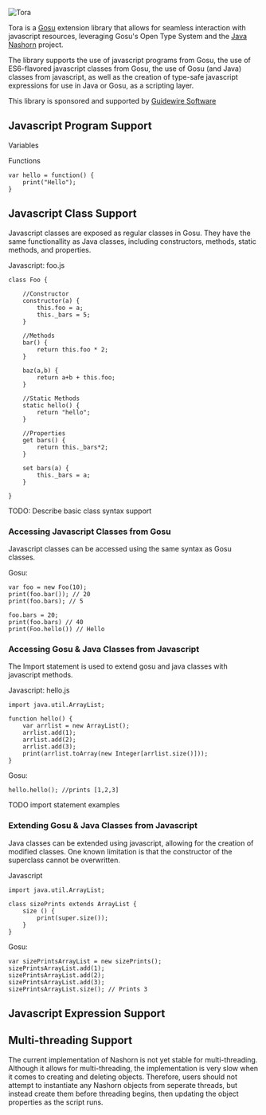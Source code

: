 

![Tora](http://i.imgur.com/ndYNdk4.jpg)

Tora is a [Gosu](http://gosu-lang.github.io/) extension library that allows for seamless interaction with javascript resources, leveraging Gosu's Open Type System and the [Java Nashorn](http://openjdk.java.net/projects/nashorn/) project.

The library supports the use of javascript programs from Gosu, the use of ES6-flavored javascript classes from Gosu, the use of Gosu (and Java) classes from javascript, as well as the creation of type-safe javascript expressions for use in Java or Gosu, as a scripting layer.

This library is sponsored and supported by [Guidewire Software](http://www.guidewire.com)
## Javascript Program Support

Variables

Functions

    var hello = function() {
        print("Hello");
    }


## Javascript Class Support

Javascript classes are exposed as regular classes in Gosu. They have the same functionallity as Java classes,
including constructors, methods, static methods, and properties.

Javascript: foo.js

    class Foo {

        //Constructor
        constructor(a) {
            this.foo = a;
            this._bars = 5;
        }

        //Methods
        bar() {
            return this.foo * 2;
        }

        baz(a,b) {
            return a+b + this.foo;
        }

        //Static Methods
        static hello() {
            return "hello";
        }

        //Properties
        get bars() {
            return this._bars*2;
        }

        set bars(a) {
            this._bars = a;
        }

    }




TODO: Describe basic class syntax support

### Accessing Javascript Classes from Gosu

Javascript classes can be accessed using the same syntax as Gosu classes.

Gosu:

    var foo = new Foo(10);
    print(foo.bar()); // 20
    print(foo.bars); // 5

    foo.bars = 20;
    print(foo.bars) // 40
    print(Foo.hello()) // Hello



### Accessing Gosu & Java Classes from Javascript

The Import statement is used to extend gosu and java classes with javascript methods.

Javascript: hello.js


    import java.util.ArrayList;

    function hello() {
        var arrlist = new ArrayList();
        arrlist.add(1);
        arrlist.add(2);
        arrlist.add(3);
        print(arrlist.toArray(new Integer[arrlist.size()]));
    }


Gosu:

    hello.hello(); //prints [1,2,3]




TODO import statement examples

### Extending Gosu & Java Classes from Javascript

Java classes can be extended using javascript, allowing for the creation of modified classes. One
known limitation is that the constructor of the superclass cannot be overwritten.

Javascript


    import java.util.ArrayList;

    class sizePrints extends ArrayList {
        size () {
            print(super.size());
        }
    }

Gosu:

    var sizePrintsArrayList = new sizePrints();
    sizePrintsArrayList.add(1);
    sizePrintsArrayList.add(2);
    sizePrintsArrayList.add(3);
    sizePrintsArrayList.size(); // Prints 3


## Javascript Expression Support


## Multi-threading Support

The current implementation of Nashorn is not yet stable for multi-threading. Although it
allows for multi-threading, the implementation is very slow when it comes to creating
and deleting objects. Therefore, users should not attempt to instantiate any Nashorn objects
from seperate threads, but instead create them before threading begins, then updating the object
properties as the script runs.